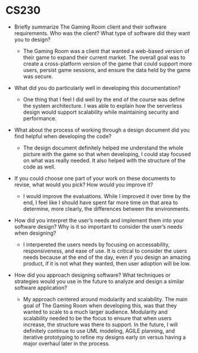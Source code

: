 # CS230

- Briefly summarize The Gaming Room client and their software requirements. Who was the client? What type of software did they want you to design?
  - The Gaming Room was a client that wanted a web-based version of their game to expand their current market. The overall goal was to create a cross-platform version of the game that could support more users, persist game sessions, and ensure the data held by the game was secure.
  
- What did you do particularly well in developing this documentation?
  - One thing that I feel I did well by the end of the course was define the system architecture. I was able to explain how the serverless design would support scalability while maintaining security and performance. 
  
- What about the process of working through a design document did you find helpful when developing the code?
  - The design document definitely helped me understand the whole picture with the game so that when developing, I could stay focused on what was really needed. It also helped with the structure of the code as well.
  
- If you could choose one part of your work on these documents to revise, what would you pick? How would you improve it?
  - I would improve the evaluations. While I improved it over time by the end, I feel like I should have spent far more time on that area to determine, more clearly, the differences between the environments.
  
- How did you interpret the user’s needs and implement them into your software design? Why is it so important to consider the user’s needs when designing?
  - I interpereted the users needs by focusing on accessability, responsiveness, and ease of use. It is critical to consider the users needs because at the end of the day, even if you design an amazing product, if it is not what they wanted, then user adoption will be low.
  
- How did you approach designing software? What techniques or strategies would you use in the future to analyze and design a similar software application?
  - My approach centered around modularity and scalability. The main goal of The Gaming Room when developing this, was that they wanted to scale to a much larger audience. Modularity and scalability needed to be the focus to ensure that when users increase, the structure was there to support. In the future, I will definitely continue to use UML modeling, AGILE planning, and iterative prototyping to refine my designs early on versus having a major overhaul later in the process.
